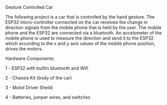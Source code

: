 Gesture Controlled Car

The following project is a car that is controlled by the hand gesture. The ESP32 micro-controller connected on the car receives the change in direction signals from the
mobile phone that is held by the user. The mobile phone and the ESP32 are connected via a bluetooth. An accelometer of the mobile phone is used to measure the direction
and send it to the ESP32 which according to the x and y axis values of the mobile phone position, drives the motors.

Hardware Components: 

1 - ESP32 with builtin bluetooth and Wifi

2 - Chassis Kit (body of the car)

3 - Motot Driver Sheild

4 - Batteries, jumper wires, and switches 
